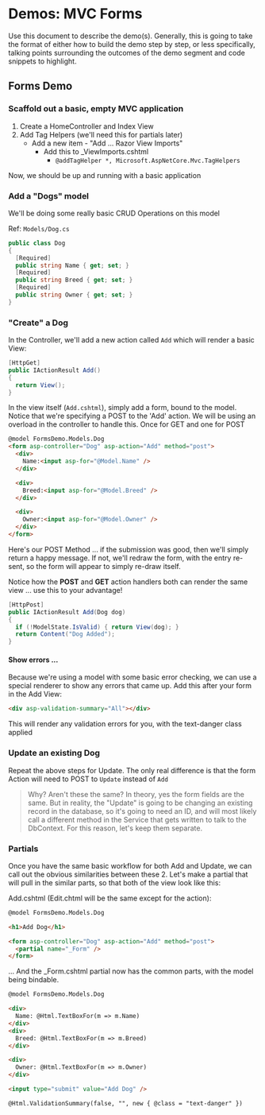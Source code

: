 # Demos: MVC Forms

Use this document to describe the demo(s). Generally, this is going to take the format of either how to build the demo step by step, or less specifically, talking points surrounding the outcomes of the demo segment and code snippets to highlight.

## Forms Demo

### Scaffold out a basic, empty MVC application

1. Create a HomeController and Index View
1. Add Tag Helpers (we'll need this for partials later)
   - Add a new item - "Add ... Razor View Imports"
     - Add this to _ViewImports.cshtml
       - `@addTagHelper *, Microsoft.AspNetCore.Mvc.TagHelpers`

Now, we should be up and running with a basic application

### Add a "Dogs" model

We'll be doing some really basic CRUD Operations on this model

Ref: `Models/Dog.cs`

```csharp
public class Dog
{
  [Required]
  public string Name { get; set; }
  [Required]
  public string Breed { get; set; }
  [Required]
  public string Owner { get; set; }
}
```

### "Create" a Dog

In the Controller, we'll add a new action called `Add` which will render a basic View:

```csharp
[HttpGet]
public IActionResult Add()
{
  return View();
}
```

In the view itself (`Add.cshtml`), simply add a form, bound to the model. Notice that we're specifying a POST to the 'Add' action. We will be using an overload in the controller to handle this. Once for GET and one for POST

```html
@model FormsDemo.Models.Dog
<form asp-controller="Dog" asp-action="Add" method="post">
  <div>
    Name:<input asp-for="@Model.Name" />
  </div>

  <div>
    Breed:<input asp-for="@Model.Breed" />
  </div>

  <div>
    Owner:<input asp-for="@Model.Owner" />
  </div>
</form>
```

Here's our POST Method ... if the submission was good, then we'll simply return a happy message. If not, we'll redraw the form, with the entry re-sent, so the form will appear to simply re-draw itself.

Notice how the **POST** and **GET** action handlers both can render the same view ... use this to your advantage!

```csharp
[HttpPost]
public IActionResult Add(Dog dog)
{
  if (!ModelState.IsValid) { return View(dog); }
  return Content("Dog Added");
}
```

#### Show errors ...

Because we're using a model with some basic error checking, we can use a special renderer to show any errors that came up. Add this after your form in the Add View:

```html
<div asp-validation-summary="All"></div>
```

This will render any validation errors for you, with the text-danger class applied


### Update an existing Dog

Repeat the above steps for Update. The only real difference is that the form Action will need to POST to `Update` instead of `Add`

> Why? Aren't these the same? In theory, yes the form fields are the same. But in reality, the "Update" is going to be changing an existing record in the database, so it's going to need an ID, and will most likely call a different method in the Service that gets written to talk to the DbContext.  For this reason, let's keep them separate.

### Partials

Once you have the same basic workflow for both Add and Update, we can call out the obvious similarities between these 2. Let's make a partial that will pull in the similar parts, so that both of the view look like this:

Add.cshtml  (Edit.chtml will be the same except for the action):

```html
@model FormsDemo.Models.Dog

<h1>Add Dog</h1>

<form asp-controller="Dog" asp-action="Add" method="post">
  <partial name="_Form" />
</form>
```

... And the _Form.cshtml partial now has the common parts, with the model being  bindable.

```html
@model FormsDemo.Models.Dog

<div>
  Name: @Html.TextBoxFor(m => m.Name)
</div>
<div>
  Breed: @Html.TextBoxFor(m => m.Breed)
</div>

<div>
  Owner: @Html.TextBoxFor(m => m.Owner)
</div>

<input type="submit" value="Add Dog" />

@Html.ValidationSummary(false, "", new { @class = "text-danger" })
```
